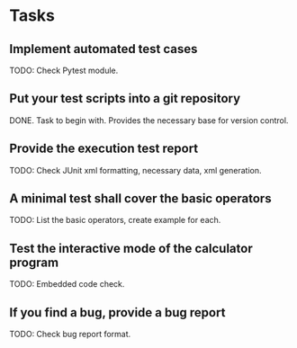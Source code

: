 # Tasks
## Implement automated test cases
TODO: Check Pytest module.
## Put your test scripts into a git repository
DONE. Task to begin with. Provides the necessary base for version control.
## Provide the execution test report
TODO: Check JUnit xml formatting, necessary data, xml generation.
## A minimal test shall cover the basic operators
TODO: List the basic operators, create example for each.
## Test the interactive mode of the calculator program
TODO: Embedded code check. 
## If you find a bug, provide a bug report
TODO: Check bug report format.